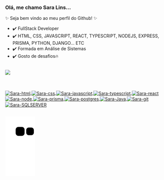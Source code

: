 ### Olá, me chamo Sara Lins...

✨ Seja bem vindo ao meu perfil do Github! ✨

- ✔️ FullStack Developer
- ✔️ HTML, CSS, JAVASCRIPT, REACT, TYPESCRIPT, NODEJS, EXPRESS, PRISMA, PYTHON, DJANGO... ETC
- ✔️ Formada em Análise de Sistemas
- ✔️ Gosto de desafios🔥
##

<div align=left">
  <a href="https://github.com/sara-lins">
  <img height="180em" src="https://github-readme-stats.vercel.app/api?username=sara-lins&show_icons=true&theme=dracula&include_all_commits=true&count_private=true"/>
</div>
  
  ##
  
  <div style="display: inline_block"><br>
  <img align="center" alt="Sara-html" height="30" width="40" src="https://www.svgrepo.com/show/373669/html.svg" />
  <img align="center" alt="Sara-css" height="30" width="40" src="https://www.svgrepo.com/show/373535/css.svg" />
  <img align="center" alt="Sara-javascript" height="30" width="40" src="https://www.svgrepo.com/show/303206/javascript-logo.svg" />
  <img align="center" alt="Sara-typescript" height="30" width="40" src="https://www.svgrepo.com/show/354478/typescript-icon.svg" />
  <img align="center" alt="Sara-react" height="30" width="40" src="https://www.svgrepo.com/show/354259/react.svg" />
  <img align="center" alt="Sara-node" height="30" width="40" src="https://www.svgrepo.com/show/373931/node2.svg"/>
  <img align="center" alt="Sara-prisma" height="30" width="40" src="https://www.svgrepo.com/show/354210/prisma.svg"/>
  <img align="center" alt="Sara-postgres" height="30" width="40" src="https://www.svgrepo.com/show/354200/postgresql.svg" />
  <img align="center" alt="Sara-Java" height="30" width="40" src="https://cdn.jsdelivr.net/gh/devicons/devicon/icons/java/java-original-wordmark.svg" />
  <img align="center" alt="Sara-git" height="30" width="40" src="https://cdn.jsdelivr.net/gh/devicons/devicon/icons/git/git-original.svg" />
  <img align="center" alt="Sara-SQLSERVER" height="30" width="40" src="https://cdn.jsdelivr.net/gh/devicons/devicon/icons/microsoftsqlserver/microsoftsqlserver-plain-wordmark.svg" />
</div>

##

![Snake animation](https://github.com/rafaballerini/rafaballerini/blob/output/github-contribution-grid-snake.svg)
